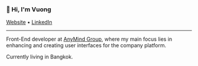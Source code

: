 <h3>👋 Hi, I'm Vuong</h3>

<p>
  <a href="http://vuongtran.co/" target="_blank" rel="noreferrer">Website</a> •
  <a href="https://www.linkedin.com/in/vuongtran90" target="_blank" rel="noreferrer">LinkedIn</a>
</p>

---

Front-End developer at <a href="https://anymindgroup.com/" target="_blank" rel="noreferrer">AnyMind Group</a>, where my main focus lies in enhancing and creating user interfaces for the company platform.

Currently living in Bangkok.
